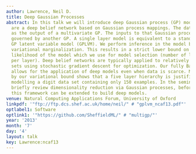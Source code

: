 ```yaml
---
author: Lawrence, Neil D.
title: Deep Gaussian Processes
abstract: In this talk we will introduce deep Gaussian process (GP) models. Deep GPs
  are a deep belief network based on Gaussian process mappings. The data is modeled
  as the output of a multivariate GP. The inputs to that Gaussian process are then
  governed by another GP. A single layer model is equivalent to a standard GP or the
  GP latent variable model (GPLVM). We perform inference in the model by approximate
  variational marginalization. This results in a strict lower bound on the marginal
  likelihood of the model which we use for model selection (number of layers and nodes
  per layer). Deep belief networks are typically applied to relatively large data
  sets using stochastic gradient descent for optimization. Our fully Bayesian treatment
  allows for the application of deep models even when data is scarce. Model selection
  by our variational bound shows that a five layer hierarchy is justified even when
  modelling a digit data set containing only 150 examples. In the seminar we will
  briefly review dimensionality reduction via Gaussian processes, before showing how
  this framework can be extended to build deep models.
venue: Natural Computing Applications Forum, University of Oxford
linkpdf: '"ftp://ftp.dcs.shef.ac.uk/home/neil/" # "gplvm_ncaf13.pdf"'
optlabel1: Software
optlink1: '"https://github.com/SheffieldML/" # "multigp/"'
year: '2013'
month: '7'
day: '4'
layout: talk
key: Lawrence:ncaf13
---
```

